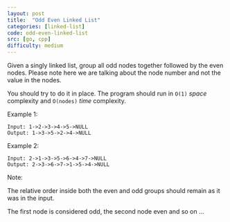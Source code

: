 ```yaml
---
layout: post
title:  "Odd Even Linked List"
categories: [linked-list]
code: odd-even-linked-list
src: [go, cpp]
difficulty: medium
---
```


Given a singly linked list, group all odd nodes together followed by the even nodes. Please note here we are talking about the node number and not the value in the nodes.

You should try to do it in place. The program should run in `O(1)` *space* complexity and `O(nodes)` *time* complexity.

Example 1:
```
Input: 1->2->3->4->5->NULL
Output: 1->3->5->2->4->NULL
```

Example 2:
```
Input: 2->1->3->5->6->4->7->NULL
Output: 2->3->6->7->1->5->4->NULL
```
Note:

The relative order inside both the even and odd groups should remain as it was in the input.

The first node is considered odd, the second node even and so on ...
